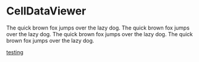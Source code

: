 # CellDataViewer

The quick brown fox jumps over the lazy dog.
The quick brown fox jumps over the lazy dog.
The quick brown fox jumps over the lazy dog.
The quick brown fox jumps over the lazy dog.

[testing](draftOut/index.html)




